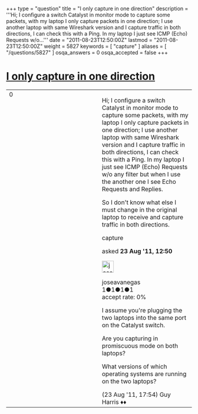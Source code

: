+++
type = "question"
title = "I only capture in one direction"
description = '''Hi; I configure a switch Catalyst in monitor mode to capture some packets, with my laptop I only capture packets in one direction; I use another laptop with same Wireshark version and I capture traffic in both directions, I can check this with a Ping. In my laptop I just see ICMP (Echo) Requests w/o...'''
date = "2011-08-23T12:50:00Z"
lastmod = "2011-08-23T12:50:00Z"
weight = 5827
keywords = [ "capture" ]
aliases = [ "/questions/5827" ]
osqa_answers = 0
osqa_accepted = false
+++

<div class="headNormal">

# [I only capture in one direction](/questions/5827/i-only-capture-in-one-direction)

</div>

<div id="main-body">

<div id="askform">

<table id="question-table" style="width:100%;"><colgroup><col style="width: 50%" /><col style="width: 50%" /></colgroup><tbody><tr class="odd"><td style="width: 30px; vertical-align: top"><div class="vote-buttons"><div id="post-5827-score" class="post-score" title="current number of votes">0</div><div id="favorite-count" class="favorite-count"></div></div></td><td><div id="item-right"><div class="question-body"><p>Hi; I configure a switch Catalyst in monitor mode to capture some packets, with my laptop I only capture packets in one direction; I use another laptop with same Wireshark version and I capture traffic in both directions, I can check this with a Ping. In my laptop I just see ICMP (Echo) Requests w/o any filter but when I use the another one I see Echo Requests and Replies.</p><p>So I don't know what else I must change in the original laptop to receive and capture traffic in both directions.</p></div><div id="question-tags" class="tags-container tags">capture</div><div id="question-controls" class="post-controls"></div><div class="post-update-info-container"><div class="post-update-info post-update-info-user"><p>asked <strong>23 Aug '11, 12:50</strong></p><img src="https://secure.gravatar.com/avatar/2412e1d7f9df1329df800e753b34433a?s=32&amp;d=identicon&amp;r=g" class="gravatar" width="32" height="32" alt="joseavanegas&#39;s gravatar image" /><p>joseavanegas<br />
<span class="score" title="1 reputation points">1</span><span title="1 badges"><span class="badge1">●</span><span class="badgecount">1</span></span><span title="1 badges"><span class="silver">●</span><span class="badgecount">1</span></span><span title="1 badges"><span class="bronze">●</span><span class="badgecount">1</span></span><br />
<span class="accept_rate" title="Rate of the user&#39;s accepted answers">accept rate:</span> <span title="joseavanegas has no accepted answers">0%</span></p></div></div><div id="comments-container-5827" class="comments-container"><span id="5831"></span><div id="comment-5831" class="comment"><div id="post-5831-score" class="comment-score"></div><div class="comment-text"><p>I assume you're plugging the two laptops into the same port on the Catalyst switch.</p><p>Are you capturing in promiscuous mode on both laptops?</p><p>What versions of which operating systems are running on the two laptops?</p></div><div id="comment-5831-info" class="comment-info"><span class="comment-age">(23 Aug '11, 17:54)</span> Guy Harris ♦♦</div></div></div><div id="comment-tools-5827" class="comment-tools"></div><div class="clear"></div><div id="comment-5827-form-container" class="comment-form-container"></div><div class="clear"></div></div></td></tr></tbody></table>

</div>

</div>

